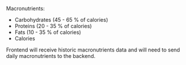 Macronutrients:
- Carbohydrates (45 - 65 % of calories)
- Proteins (20 - 35 % of calories)
- Fats (10 - 35 % of calories)
- Calories

Frontend will receive historic macronutrients data and will need to send daily macronutrients to the backend.
